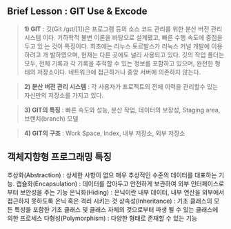 ## Brief Lesson : GIT Use & Excode

> **1) GIT** : 깃(Git /ɡɪt/[1])은 프로그램 등의 소스 코드 관리를 위한 분산 버전 관리 시스템 이다. 기하학적 불변 이론을 바탕으로 설계됐고, 빠른 수행 속도에 중점을 두고 있 는 것이 특징이다. 최초에는 리누스 토르발스가 리눅스 커널 개발에 이용하려고 개 발하였으며, 현재는 다른 곳에도 널리 사용되고 있다.
깃의 작업 폴더는 모두, 전체 기록과 각 기록을 추적할 수 있는 정보를 포함하고 있으며, 완전한 형태의 저장소이다. 네트워크에 접근하거나 중앙 서버에 의존하지 않는다.

> **2) 분산 버전 관리 시스템** : 각 사용자가 프로젝트의 전체 이력을 관리할수 있는  자신만의 저장소를 가지고 있다.

> **3) GIT의 특징** : 빠른 속도와 성능, 분산 작업, 데이터의 보장성, Staging area, 브랜치(branch) 모델

> **4) GIT의 구조** : Work Space, Index, 내부 저장소, 외부 저장소

> 
> 

## 객체지향형 프로그래밍 특징
 추상화(Abstraction) : 상세한 사항이 없으 매우 추상적인 수준의 데이터를 대표하는 기능.
 캡슐화(Encapsulation) : 데이터를 잡아두고 안전하게 보관하여 외부 인터페이스로부터 보안성을 주는 기능
 은닉화(Hiding) : 은닉이란 내부 데이터, 내부 연산을 외부에서 접근하지 못하도록 은닉 혹은 격리 시키는 것
 상속성(Inheritance) : 기초 클래스의 모든 특성을 포함한 기초 클래스 및 클래스 자체의 것으로부터 파생 될 수 있는 클래스에 의한 프로세스
 다형성(Polymorphism) : 다양한 형태로 존재할 수 있는 기능